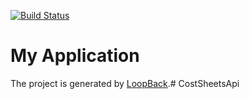 [![Build Status](https://travis-ci.org/lexfernandez/CostSheetsApi.svg?branch=master)](https://travis-ci.org/lexfernandez/CostSheetsApi)

# My Application

The project is generated by [LoopBack](http://loopback.io).# CostSheetsApi

